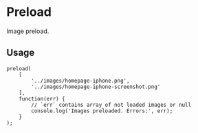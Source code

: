 # Preload

Image preload.


## Usage

	preload(
		[
			'../images/homepage-iphone.png',
			'../images/homepage-iphone-screenshot.png'
		],
		function(err) {
			// `err` contains array of not loaded images or null
			console.log('Images preloaded. Errors:', err);
		}
	);
